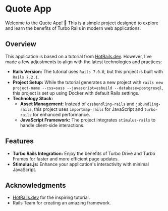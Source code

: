 # Quote App

Welcome to the Quote App! 🎉 This is a simple project designed to explore and learn the benefits of Turbo Rails in modern web applications.

## Overview

This application is based on a tutorial from [HotRails.dev](https://www.hotrails.dev). However, I've made a few adjustments to align with the latest technologies and practices:

- **Rails Version:** The tutorial uses `Rails 7.0.0`, but this project is built with `Rails 7.2.1`.
- **Project Setup:** While the tutorial generates a new project with `rails new project-name --css=sass --javascript=esbuild --database=postgresql`, this project is set up using Docker with default Rails settings.
- **Technology Stack:**
  - **Asset Management:** Instead of `cssbundling-rails` and `jsbundling-rails`, this project uses `importmap-rails` for JavaScript and `turbo-rails` for enhanced performance.
  - **JavaScript Framework:** The project integrates `stimulus-rails` to handle client-side interactions.

## Features

- **Turbo Rails Integration:** Enjoy the benefits of Turbo Drive and Turbo Frames for faster and more efficient page updates.
- **Stimulus.js:** Enhance your application's interactivity with minimal JavaScript.

## Acknowledgments
- [HotRails.dev](https://www.hotrails.dev) for the inspiring tutorial.
- Rails Team for creating an amazing framework.

